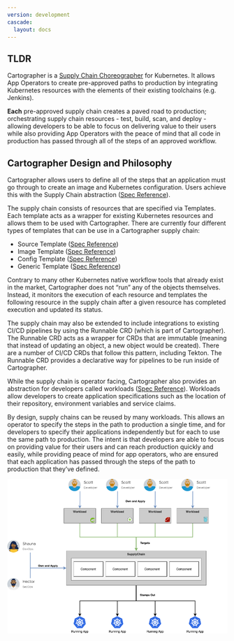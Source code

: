 ```yaml
---
version: development
cascade:
  layout: docs
---
```


## TLDR

Cartographer is
a [Supply Chain Choreographer](https://tanzu.vmware.com/developer/guides/ci-cd/supply-chain-choreography/) for
Kubernetes. It allows App Operators to create pre-approved paths to production by integrating Kubernetes resources with
the elements of their existing toolchains (e.g. Jenkins).

**Each** pre-approved supply chain creates a paved road to production; orchestrating supply chain resources - test,
build, scan, and deploy - allowing developers to be able to focus on delivering value to their users while also
providing App Operators with the peace of mind that all code in production has passed through all of the steps of an
approved workflow.

## Cartographer Design and Philosophy

Cartographer allows users to define all of the steps that an application must go through to create an image and
Kubernetes configuration. Users achieve this with the Supply Chain
abstraction ([Spec Reference](reference/workload#clustersupplychain)).

The supply chain consists of resources that are specified via Templates. Each template acts as a wrapper for existing
Kubernetes resources and allows them to be used with Cartographer. There are currently four different types of templates
that can be use in a Cartographer supply chain:

* Source Template ([Spec Reference](reference/template#clustersourcetemplate))
* Image Template ([Spec Reference](reference/template#clusterimagetemplate))
* Config Template ([Spec Reference](reference/template#clusterconfigtemplate))
* Generic Template ([Spec Reference](reference/template#clustertemplate))

Contrary to many other Kubernetes native workflow tools that already exist in the market, Cartographer does not “run”
any of the objects themselves. Instead, it monitors the execution of each resource and templates the following resource
in the supply chain after a given resource has completed execution and updated its status.

The supply chain may also be extended to include integrations to existing CI/CD pipelines by using the Runnable CRD
(which is part of Cartographer). The Runnable CRD acts as a wrapper for CRDs that are immutable (meaning that instead of
updating an object, a new object would be created). There are a number of CI/CD CRDs that follow this pattern, including
Tekton. The Runnable CRD provides a declarative way for pipelines to be run inside of Cartographer.

While the supply chain is operator facing, Cartographer also provides an abstraction for developers called workloads
([Spec Reference](reference/workload#workload)). Workloads allow developers to create application specifications such as
the location of their repository, environment variables and service claims.

By design, supply chains can be reused by many workloads. This allows an operator to specify the steps in the path to
production a single time, and for developers to specify their applications independently but for each to use the same
path to production. The intent is that developers are able to focus on providing value for their users and can reach
production quickly and easily, while providing peace of mind for app operators, who are ensured that each application
has passed through the steps of the path to production that they’ve defined.

![Cartographer High Level Diagram](img/ownership-flow.png)
